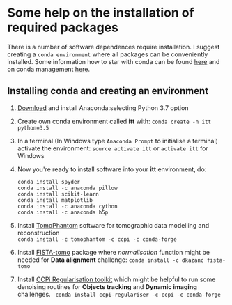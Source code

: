 # Some help on the installation of required packages
There is a number of software dependences require installation. I suggest  creating a `conda environment` where all packages can be conveniently installed. Some information how to star with conda can be found [here](https://conda.io/docs/user-guide/getting-started.html) and on conda management [here](https://conda.io/docs/user-guide/tasks/manage-environments.html).
## Installing conda and creating an environment

1. [Download](https://www.anaconda.com/download/) and install Anaconda:selecting Python 3.7 option
	
2. Create own conda environment called **itt** with: `conda create -n itt python=3.5`

3. In a terminal (In Windows type `Anaconda Prompt` to initialise a terminal) activate the environment: `source activate itt` or `activate itt` for Windows
	
4. Now you're ready to install software into your **itt** environment, do:
	```
	conda install spyder
	conda install -c anaconda pillow
	conda install scikit-learn
	conda install matplotlib
	conda install -c anaconda cython
	conda install -c anaconda h5p
5. Install [TomoPhantom](https://github.com/dkazanc/TomoPhantom) software for tomographic data modelling and reconstruction  
`conda install -c tomophantom -c ccpi -c conda-forge`
6. Install [FISTA-tomo](https://github.com/dkazanc/FISTA-tomo) package where *normalisation* function might be needed for **Data alignment** challenge: `conda install -c dkazanc fista-tomo`
7. Install [CCPi Regularisation toolkit](https://github.com/vais-ral/CCPi-Regularisation-Toolkit) which might be helpful to run some denoising routines for **Objects tracking** and **Dynamic imaging** challenges. `
conda install ccpi-regulariser -c ccpi -c conda-forge`


